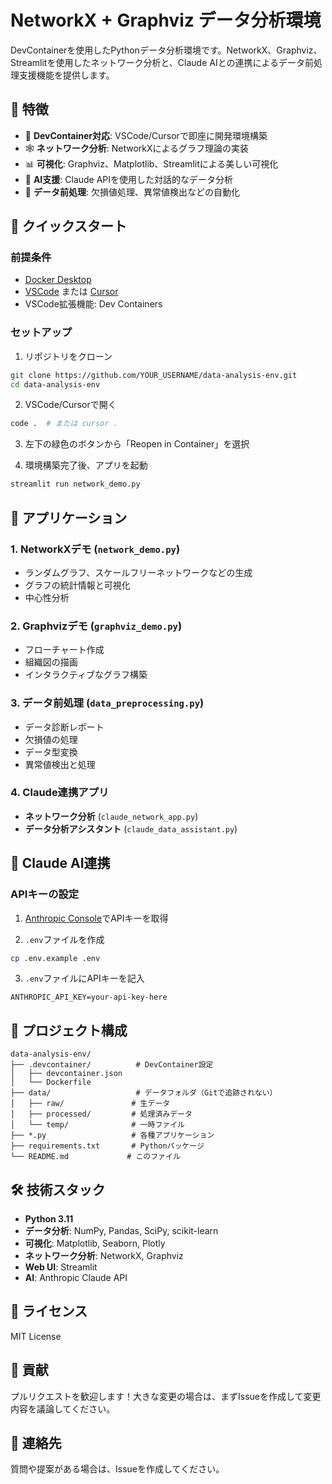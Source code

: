 # NetworkX + Graphviz データ分析環境

DevContainerを使用したPythonデータ分析環境です。NetworkX、Graphviz、Streamlitを使用したネットワーク分析と、Claude AIとの連携によるデータ前処理支援機能を提供します。

## 🌟 特徴

- 🐳 **DevContainer対応**: VSCode/Cursorで即座に開発環境構築
- 🕸️ **ネットワーク分析**: NetworkXによるグラフ理論の実装
- 📊 **可視化**: Graphviz、Matplotlib、Streamlitによる美しい可視化
- 🤖 **AI支援**: Claude APIを使用した対話的なデータ分析
- 🧹 **データ前処理**: 欠損値処理、異常値検出などの自動化

## 🚀 クイックスタート

### 前提条件
- [Docker Desktop](https://www.docker.com/products/docker-desktop)
- [VSCode](https://code.visualstudio.com/) または [Cursor](https://cursor.sh/)
- VSCode拡張機能: Dev Containers

### セットアップ

1. リポジトリをクローン
```bash
git clone https://github.com/YOUR_USERNAME/data-analysis-env.git
cd data-analysis-env
```

2. VSCode/Cursorで開く
```bash
code .  # または cursor .
```

3. 左下の緑色のボタンから「Reopen in Container」を選択

4. 環境構築完了後、アプリを起動
```bash
streamlit run network_demo.py
```

## 📱 アプリケーション

### 1. NetworkXデモ (`network_demo.py`)
- ランダムグラフ、スケールフリーネットワークなどの生成
- グラフの統計情報と可視化
- 中心性分析

### 2. Graphvizデモ (`graphviz_demo.py`)
- フローチャート作成
- 組織図の描画
- インタラクティブなグラフ構築

### 3. データ前処理 (`data_preprocessing.py`)
- データ診断レポート
- 欠損値の処理
- データ型変換
- 異常値検出と処理

### 4. Claude連携アプリ
- **ネットワーク分析** (`claude_network_app.py`)
- **データ分析アシスタント** (`claude_data_assistant.py`)

## 🔑 Claude AI連携

### APIキーの設定

1. [Anthropic Console](https://console.anthropic.com/)でAPIキーを取得

2. `.env`ファイルを作成
```bash
cp .env.example .env
```

3. `.env`ファイルにAPIキーを記入
```
ANTHROPIC_API_KEY=your-api-key-here
```

## 📁 プロジェクト構成

```
data-analysis-env/
├── .devcontainer/          # DevContainer設定
│   ├── devcontainer.json
│   └── Dockerfile
├── data/                   # データフォルダ（Gitで追跡されない）
│   ├── raw/               # 生データ
│   ├── processed/         # 処理済みデータ
│   └── temp/              # 一時ファイル
├── *.py                   # 各種アプリケーション
├── requirements.txt       # Pythonパッケージ
└── README.md             # このファイル
```

## 🛠️ 技術スタック

- **Python 3.11**
- **データ分析**: NumPy, Pandas, SciPy, scikit-learn
- **可視化**: Matplotlib, Seaborn, Plotly
- **ネットワーク分析**: NetworkX, Graphviz
- **Web UI**: Streamlit
- **AI**: Anthropic Claude API

## 📝 ライセンス

MIT License

## 🤝 貢献

プルリクエストを歓迎します！大きな変更の場合は、まずIssueを作成して変更内容を議論してください。

## 📧 連絡先

質問や提案がある場合は、Issueを作成してください。